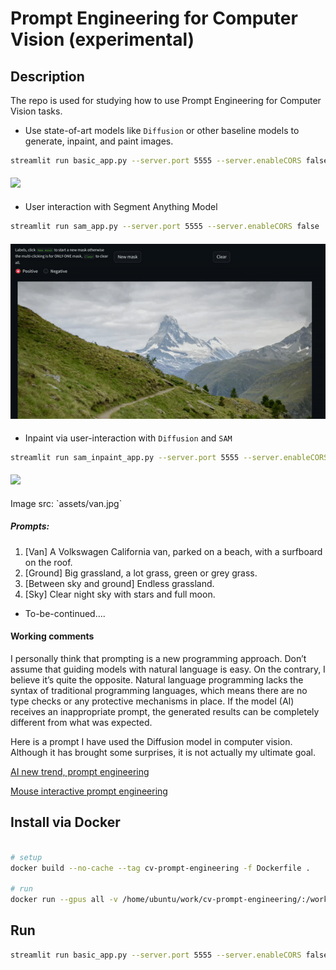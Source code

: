 # Prompt Engineering for Computer Vision (experimental)



## Description

The repo is used for studying how to use Prompt Engineering for Computer Vision tasks. 

- Use state-of-art models like `Diffusion` or other baseline models to generate, inpaint, and paint images.
```bash
streamlit run basic_app.py --server.port 5555 --server.enableCORS false
```
<h4>
<img src="./assets/basic.gif"   />
</h4>

- User interaction with Segment Anything Model
```bash
streamlit run sam_app.py --server.port 5555 --server.enableCORS false
```
<h4>
<img src="./assets/sam.gif"   />
</h4>

- Inpaint via user-interaction with `Diffusion` and `SAM`
```bash
streamlit run sam_inpaint_app.py --server.port 5555 --server.enableCORS false
```
<h4>
<img src="./assets/sam_inpaint.gif"   />
</h4>
Image src: `assets/van.jpg`

##### Prompts:
1. [Van] A Volkswagen California van, parked on a beach, with a surfboard on the roof. 
2. [Ground] Big grassland, a lot grass, green or grey grass.
3. [Between sky and ground] Endless grassland. 
4. [Sky] Clear night sky with stars and full moon. 


- To-be-continued....

#### Working comments

I personally think that prompting is a new programming approach. Don’t assume that guiding models with natural language is easy. On the contrary, I believe it’s quite the opposite. Natural language programming lacks the syntax of traditional programming languages, which means there are no type checks or any protective mechanisms in place. If the model (AI) receives an inappropriate prompt, the generated results can be completely different from what was expected.

Here is a prompt I have used the Diffusion model in computer vision. Although it has brought some surprises, it is not actually my ultimate goal.

[AI new trend, prompt engineering](https://teetracker.medium.com/ai-new-trend-prompt-engineering-3d7369dcbd86)

[Mouse interactive prompt engineering](https://teetracker.medium.com/mouse-interactive-prompt-engineering-b93573b6e96b)

## Install via Docker

```bash

# setup
docker build --no-cache --tag cv-prompt-engineering -f Dockerfile .

# run
docker run --gpus all -v /home/ubuntu/work/cv-prompt-engineering/:/workspace/    -p 5555:5555 --rm  -it --shm-size=55gb -d cv-prompt-engineering tail -f /dev/null

```

## Run

```bash
streamlit run basic_app.py --server.port 5555 --server.enableCORS false
```
